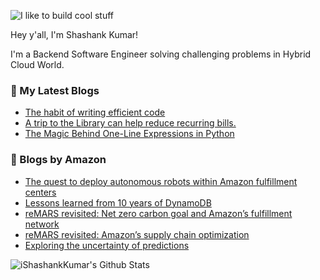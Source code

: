 ![I like to build cool stuff](https://res.cloudinary.com/dt8g3rhcy/image/upload/v1595929574/i_like_to_build_cool_shit._1_nzbwjh.png)

Hey y'all, I'm Shashank Kumar! 

I'm a Backend Software Engineer solving challenging problems in Hybrid Cloud World.

### 📕 My Latest Blogs
<!-- BLOG-POST-LIST:START -->
- [The habit of writing efficient code](https://medium.com/@ishashankkumar/the-habit-of-writing-efficient-code-153b05f04269?source=rss-d24dda280d5f------2)
- [A trip to the Library can help reduce recurring bills.](https://medium.com/swlh/a-trip-to-the-library-can-help-reduce-recurring-bills-23bca495cdf5?source=rss-d24dda280d5f------2)
- [The Magic Behind One-Line Expressions in Python](https://medium.com/swlh/the-magic-behind-one-line-expressions-in-python-816c10180c5c?source=rss-d24dda280d5f------2)
<!-- BLOG-POST-LIST:END -->

### 📕 Blogs by Amazon
<!-- AMAZON-BLOG-POST-LIST:START -->
- [The quest to deploy autonomous robots within Amazon fulfillment centers](https://www.amazon.science/latest-news/the-quest-to-deploy-autonomous-robots-within-amazon-fulfillment-centers)
- [Lessons learned from 10 years of DynamoDB](https://www.amazon.science/blog/lessons-learned-from-10-years-of-dynamodb)
- [reMARS revisited: Net zero carbon goal and Amazon’s fulfillment network](https://www.amazon.science/latest-news/remars-revisited-net-zero-carbon-goal-and-amazons-fulfillment-network)
- [reMARS revisited: Amazon’s supply chain optimization](https://www.amazon.science/latest-news/remars-revisited-amazons-supply-chain-optimization)
- [Exploring the uncertainty of predictions](https://www.amazon.science/latest-news/amazon-scholar-tatevik-sekhposyan-exploring-the-uncertainty-of-predictions)
<!-- AMAZON-BLOG-POST-LIST:END -->



<img align="center" alt="iShashankKumar's Github Stats" src="https://github-readme-stats.vercel.app/api?username=ishashankkumar&show_icons=true&hide_border=true" />
